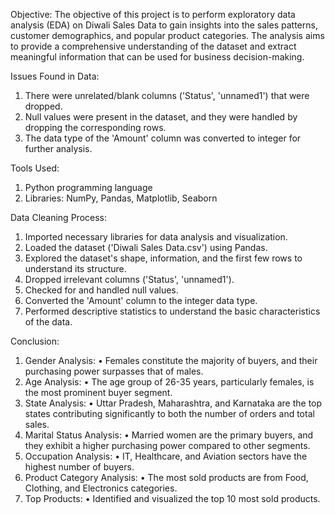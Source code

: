 Objective:
The objective of this project is to perform exploratory data analysis (EDA) on Diwali Sales Data to gain insights into the sales patterns, customer demographics, and popular product categories.
The analysis aims to provide a comprehensive understanding of the dataset and extract meaningful information that can be used for business decision-making.


Issues Found in Data:
1.	There were unrelated/blank columns ('Status', 'unnamed1') that were dropped.
2.	Null values were present in the dataset, and they were handled by dropping the corresponding rows.
3.	The data type of the 'Amount' column was converted to integer for further analysis.


Tools Used:
1. Python programming language
2. Libraries: NumPy, Pandas, Matplotlib, Seaborn


Data Cleaning Process:
1.	Imported necessary libraries for data analysis and visualization.
2.	Loaded the dataset ('Diwali Sales Data.csv') using Pandas.
3.	Explored the dataset's shape, information, and the first few rows to understand its structure.
4.	Dropped irrelevant columns ('Status', 'unnamed1').
5.	Checked for and handled null values.
6.	Converted the 'Amount' column to the integer data type.
7.	Performed descriptive statistics to understand the basic characteristics of the data.


Conclusion:
1.	Gender Analysis:
•	Females constitute the majority of buyers, and their purchasing power surpasses that of males.
2.	Age Analysis:
•	The age group of 26-35 years, particularly females, is the most prominent buyer segment.
3.	State Analysis:
•	Uttar Pradesh, Maharashtra, and Karnataka are the top states contributing significantly to both the number of orders and total sales.
4.	Marital Status Analysis:
•	Married women are the primary buyers, and they exhibit a higher purchasing power compared to other segments.
5.	Occupation Analysis:
•	IT, Healthcare, and Aviation sectors have the highest number of buyers.
6.	Product Category Analysis:
•	The most sold products are from Food, Clothing, and Electronics categories.
7.	Top Products:
•	Identified and visualized the top 10 most sold products.
